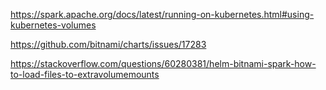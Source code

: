 https://spark.apache.org/docs/latest/running-on-kubernetes.html#using-kubernetes-volumes

https://github.com/bitnami/charts/issues/17283

https://stackoverflow.com/questions/60280381/helm-bitnami-spark-how-to-load-files-to-extravolumemounts
